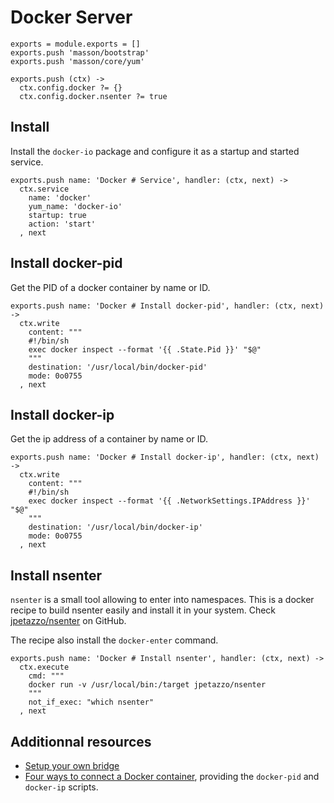 

# Docker Server

    exports = module.exports = []
    exports.push 'masson/bootstrap'
    exports.push 'masson/core/yum'

    exports.push (ctx) ->
      ctx.config.docker ?= {}
      ctx.config.docker.nsenter ?= true

## Install

Install the `docker-io` package and configure it as a startup and started
service.

    exports.push name: 'Docker # Service', handler: (ctx, next) ->
      ctx.service
        name: 'docker'
        yum_name: 'docker-io'
        startup: true
        action: 'start'
      , next

## Install docker-pid

Get the PID of a docker container by name or ID.

    exports.push name: 'Docker # Install docker-pid', handler: (ctx, next) ->
      ctx.write
        content: """
        #!/bin/sh
        exec docker inspect --format '{{ .State.Pid }}' "$@"
        """
        destination: '/usr/local/bin/docker-pid'
        mode: 0o0755
      , next

## Install docker-ip

Get the ip address of a container by name or ID.

    exports.push name: 'Docker # Install docker-ip', handler: (ctx, next) ->
      ctx.write
        content: """
        #!/bin/sh
        exec docker inspect --format '{{ .NetworkSettings.IPAddress }}' "$@"
        """
        destination: '/usr/local/bin/docker-ip'
        mode: 0o0755
      , next

## Install nsenter

`nsenter` is a small tool allowing to enter into namespaces. This is a docker
recipe to build nsenter easily and install it in your system. Check 
[jpetazzo/nsenter][nsenter] on GitHub.

The recipe also install the `docker-enter` command.

    exports.push name: 'Docker # Install nsenter', handler: (ctx, next) ->
      ctx.execute
        cmd: """
        docker run -v /usr/local/bin:/target jpetazzo/nsenter
        """
        not_if_exec: "which nsenter"
      , next

## Additionnal resources

*   [Setup your own bridge](http://jpetazzo.github.io/2013/10/16/configure-docker-bridge-network/)
*   [Four ways to connect a Docker container](http://blog.oddbit.com/2014/08/11/four-ways-to-connect-a-docker/), providing the `docker-pid` and `docker-ip` scripts.

[nsenter]: http://jpetazzo.github.io/2014/06/23/docker-ssh-considered-evil/

